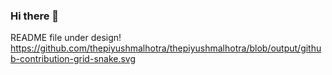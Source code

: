 ### Hi there 👋

README file under design!
https://github.com/thepiyushmalhotra/thepiyushmalhotra/blob/output/github-contribution-grid-snake.svg
